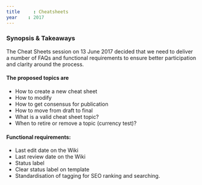 ```yaml
---
title	  : Cheatsheets
year    : 2017
---
```


### Synopsis & Takeaways
 
The Cheat Sheets session on 13 June 2017 decided that we need to deliver a number of FAQs and functional requirements to ensure better participation and clarity around the process.

#### The proposed topics are

  - How to create a new cheat sheet
  - How to modify
  - How to get consensus for publication
  - How to move from draft to final
  - What is a valid cheat sheet topic?
  - When to retire or remove a topic (currency test)?

#### Functional requirements:

  - Last edit date on the Wiki
  - Last review date on the Wiki
  - Status label
  - Clear status label on template
  - Standardisation of tagging for SEO ranking and searching.
